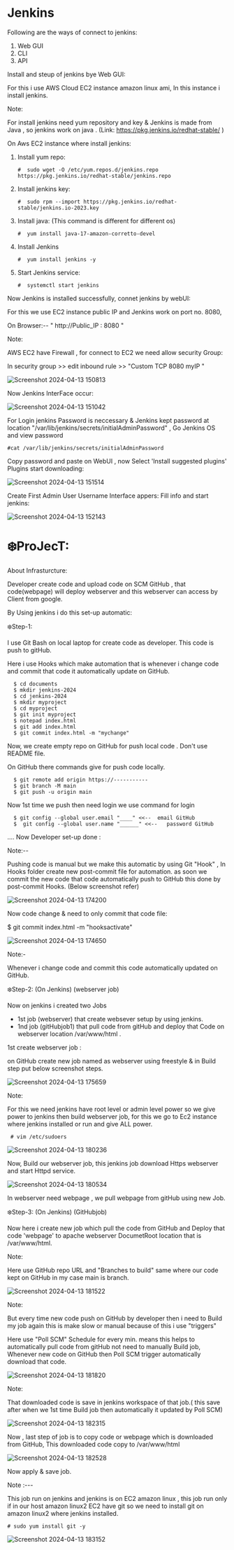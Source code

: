 # Jenkins

Following are the ways of connect to jenkins:

1. Web GUI 
2. CLI
3. API

Install and steup of jenkins bye Web GUI:
 
For this i use AWS Cloud EC2 instance amazon linux ami, In this instance i install jenkins.

Note:

For install jenkins need yum repository and key & Jenkins is made from Java , so jenkins work on java .
(Link:  https://pkg.jenkins.io/redhat-stable/ )

On Aws EC2 instance where install jenkins:

1. Install yum repo:
 

       #  sudo wget -O /etc/yum.repos.d/jenkins.repo https://pkg.jenkins.io/redhat-stable/jenkins.repo

3. Install jenkins key:


       #  sudo rpm --import https://pkg.jenkins.io/redhat-stable/jenkins.io-2023.key

4. Install java: (This command is different for different os)


       #  yum install java-17-amazon-corretto-devel

5. Install Jenkins


       #  yum install jenkins -y

6. Start Jenkins service:


       #  systemctl start jenkins

Now Jenkins is installed successfully, connet jenkins by webUI:

For this we use EC2 instance public IP and Jenkins work on port no. 8080,

On Browser:--  " http://Public_IP : 8080 "

Note: 

  AWS EC2 have Firewall , for connect to EC2 we need allow security Group:

   In security group >> edit inbound rule >> "Custom TCP  8080  myIP "

![Screenshot 2024-04-13 150813](https://github.com/Pratikshinde55/Jenkins/assets/145910708/05ad7d9f-e63e-49cf-95bb-448dfb4a1916)

Now Jenkins InterFace occur:

![Screenshot 2024-04-13 151042](https://github.com/Pratikshinde55/Jenkins/assets/145910708/1e827615-2005-46ef-8390-427624c5bb78)

For Login jenkins Password is neccessary & Jenkins kept password at location "/var/lib/jenkins/secrets/initialAdminPassword" , Go Jenkins OS  and view password 


    #cat /var/lib/jenkins/secrets/initialAdminPassword

Copy password and paste on WebUI , now Select 'Install suggested plugins' Plugins start downloading:

![Screenshot 2024-04-13 151514](https://github.com/Pratikshinde55/Jenkins/assets/145910708/42353e64-69da-493d-9816-85153ec7e479)


Create First Admin User Username Interface appers: Fill info and start jenkins:

![Screenshot 2024-04-13 152143](https://github.com/Pratikshinde55/Jenkins/assets/145910708/6765f294-f394-4223-8881-4755699dc96d)



# ❄️ProJecT:

About Infrasturcture:

Developer create code and upload code on SCM GitHub , that code(webpage) will deploy webserver and this webserver can access by Client from google.

By Using jenkins i do this set-up automatic:

❄️Step-1:

I use Git Bash on local laptop for create code as developer. This code is push to gitHub.

Here i use Hooks which make automation that is whenever i change code and commit that code it automatically update on GitHub.

      $ cd documents
      $ mkdir jenkins-2024
      $ cd jenkins-2024
      $ mkdir myproject
      $ cd myproject
      $ git init myproject
      $ notepad index.html
      $ git add index.html
      $ git commit index.html -m "mychange"


Now, we create empty repo on GitHub for push local code . Don't use README file.

On GitHub there commands give for push code locally.

      $ git remote add origin https://-----------
      $ git branch -M main
      $ git push -u origin main

Now 1st time we push then need login we use command for login

      $ git config --global user.email "____" <<--  email GitHub
      $  git config --global user.name "______" <<--   password GitHub

....
Now Developer set-up done :

Note:--

  Pushing code is manual but we make this automatic by using Git "Hook" , In Hooks folder create new post-commit file for automation.
  as soon we commit the new code that code automatically push to GitHub this done by post-commit Hooks. (Below screenshot refer)

![Screenshot 2024-04-13 174200](https://github.com/Pratikshinde55/Jenkins/assets/145910708/c41d2ed1-3aec-4dfd-b86a-a187ec5001b6)

Now code change & need to only commit that code file:

   $ git commit index.html -m "hooksactivate"

 ![Screenshot 2024-04-13 174650](https://github.com/Pratikshinde55/Jenkins/assets/145910708/3dd4d2ef-485e-401c-9eac-f5c6b8621580)

Note:-

Whenever i change code and commit this code automatically updated on GitHub.


❄️Step-2:  (On Jenkins) (webserver job)

Now on jenkins i created two Jobs 
- 1st job (webserver) that create websever setup by using jenkins.
- 1nd job (gitHubjob1) that pull code from gitHub and deploy that Code on webserver location /var/www/html .


1st create webserver job :

   on GitHub create new job named as webserver using freestyle & in Build step put below screenshot steps.

![Screenshot 2024-04-13 175659](https://github.com/Pratikshinde55/Jenkins/assets/145910708/423f0348-6220-4f4a-9e7f-93612c46e603)

Note: 

For this we need jenkins have root level or admin level power so we give power to jenkins then build webserver job, for this we go to Ec2 instance where jenkins installed or run and give ALL power.

     # vim /etc/sudoers

![Screenshot 2024-04-13 180236](https://github.com/Pratikshinde55/Jenkins/assets/145910708/3352d74f-0fde-4aa8-9990-95256bd4cbef)

Now, Build our webserver job, this jenkins job download Https webserver and start Httpd service. 

![Screenshot 2024-04-13 180534](https://github.com/Pratikshinde55/Jenkins/assets/145910708/6e9486b3-b0a2-4cfe-b6a7-34e7ac2ee9e0)

In webserver need webpage , we pull webpage from gitHub using new Job. 


❄️Step-3:  (On Jenkins) (GitHubjob)

Now here i create new job which pull the code from GitHub and Deploy that code 'webpage' to apache webserver DocumetRoot location that is /var/www/html.

Note:

Here use GitHub repo URL and "Branches to build" same where our code kept on GitHub in my case main is branch.

![Screenshot 2024-04-13 181522](https://github.com/Pratikshinde55/Jenkins/assets/145910708/5990ca24-38f8-46b2-ae85-f7295edfd731)


Note:

But every time new code push on GitHub by developer then i need to Build my job again this is make slow or manual because of this i use "triggers"

Here use "Poll SCM" Schedule for every min. means this helps to automatically pull code from gitHub not need to manually Build job, Whenever new code on GitHub then Poll SCM trigger 
automatically download that code.

![Screenshot 2024-04-13 181820](https://github.com/Pratikshinde55/Jenkins/assets/145910708/3a90bd78-7997-452e-979f-7b5c3ac4ee53)

Note: 

That downloaded code is save in jenkins workspace of that job.( this save after when we 1st time Build job then automatically it updated by Poll SCM)

![Screenshot 2024-04-13 182315](https://github.com/Pratikshinde55/Jenkins/assets/145910708/ec01e703-05d4-46f6-a5d3-c04d2fa02f59)

Now , last step of job is to copy code or webpage which is downloaded from GitHub, This downloaded code copy to /var/www/html

![Screenshot 2024-04-13 182528](https://github.com/Pratikshinde55/Jenkins/assets/145910708/045d9773-c284-47a8-a4df-fd2e05a1e8a3)

Now apply & save job.

Note :---

This job run on jenkins and jenkins is on EC2 amazon linux , this job run only if in our host amazon linux2 EC2 have git so we need to install git on amazon linux2 where jenkins installed.

    # sudo yum install git -y

![Screenshot 2024-04-13 183152](https://github.com/Pratikshinde55/Jenkins/assets/145910708/ab9e56bb-0593-48ee-a313-d32a479a7a0e)














    





